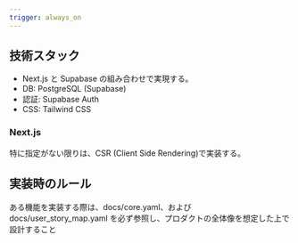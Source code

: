 ```yaml
---
trigger: always_on
---
```


## 技術スタック

- Next.js と Supabase の組み合わせで実現する。
- DB: PostgreSQL (Supabase)
- 認証: Supabase Auth
- CSS: Tailwind CSS

### Next.js

特に指定がない限りは、CSR (Client Side Rendering)で実装する。

## 実装時のルール

ある機能を実装する際は、docs/core.yaml、および docs/user_story_map.yaml を必ず参照し、プロダクトの全体像を想定した上で設計すること
